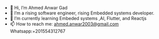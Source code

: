 - 👋 Hi, I’m Ahmed Anwar Gad
- 👀 I’m a rising software engineer, rising Embedded systems developer.
- 🌱 I’m currently learning Embeded systems ,AI, Flutter, and Reactjs
- 📫 How to reach me:
ahmed.anwar2003@gmail.com
Whatsapp:+201554312767

<!---
ahmedanwar123/ahmedanwar123 is a ✨ special ✨ repository because its `README.md` (this file) appears on your GitHub profile.
You can click the Preview link to take a look at your changes.
--->
